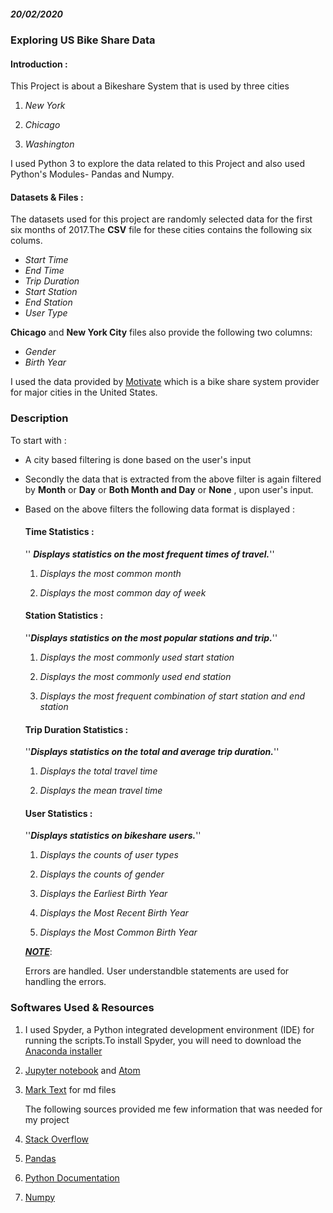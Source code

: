 ##### 20/02/2020

### Exploring US Bike Share Data

#### **Introduction :**

This Project is about a Bikeshare System that is used by three cities 

1. *New York*

2. *Chicago*

3. *Washington*

I used Python 3  to explore the data related to this Project and also used 
Python's Modules- Pandas and Numpy.

#### Datasets & Files  :

The datasets used for this project are randomly selected data for the first six months of 2017.The **CSV** file for these cities contains the following six colums.

- *Start Time*
- *End Time*
- *Trip Duration*
- *Start Station*
- *End Station*
- *User Type*

**Chicago** and **New York City** files also provide the following two columns:

- *Gender*
- *Birth Year*

I used the data provided by [Motivate](https://www.motivateco.com/) which is a bike share system provider for major cities in the United States.

### Description

To start  with :

- A city based filtering is done based on the user's input

- Secondly the data that is extracted from the above filter is again filtered by **Month** or **Day** or **Both Month and Day** or **None** , upon user's input.

- Based on the above filters the following data format is displayed :
  
  #### **Time Statistics :**
  
  '' ***Displays statistics on the most frequent times of travel.***''
  
  1. *Displays the most common month*
  
  2. *Displays the most common day of week*
  
  #### **Station Statistics :**
  
  ''***Displays statistics on the most popular stations and trip.***''
  
  1. *Displays the most commonly used start station*
  
  2. *Displays the most commonly used end station*
  
  3. *Displays the most frequent combination of start station and end station*
  
  #### **Trip Duration Statistics :**
  
  ''***Displays statistics on the total and average trip duration.***''
  
  1. *Displays the total travel time*
  
  2. *Displays the mean travel time*
  
  #### **User Statistics :**
  
  ''***Displays statistics on bikeshare users.***''
  
  1. *Displays the counts of user types*
  
  2. *Displays the counts of gender*
  
  3. *Displays the Earliest Birth Year*
  
  4. *Displays the Most Recent Birth Year*
  
  5. *Displays the Most Common Birth Year*
  
  ***<u>NOTE</u>***:
  
  Errors are handled. User understandble statements are used for handling the errors.

### Softwares Used & Resources

1. I used Spyder, a Python integrated development environment (IDE) for running the scripts.To install Spyder, you will need to download the [Anaconda installer](https://www.anaconda.com/distribution/)

2. [Jupyter notebook](https://jupyter.org/) and [Atom](https://atom.io/)

3. [Mark Text](https://marktext.app/) for md files
   
   The following sources provided me few information that was needed for my project

4. [Stack Overflow](https://stackoverflow.com/)

5. [Pandas](https://pandas.pydata.org/pandas-docs/version/0.17.0/)

6. [Python Documentation](https://docs.python.org/3/library/)

7. [Numpy](https://docs.scipy.org/doc/numpy-1.13.0/contents.html)
